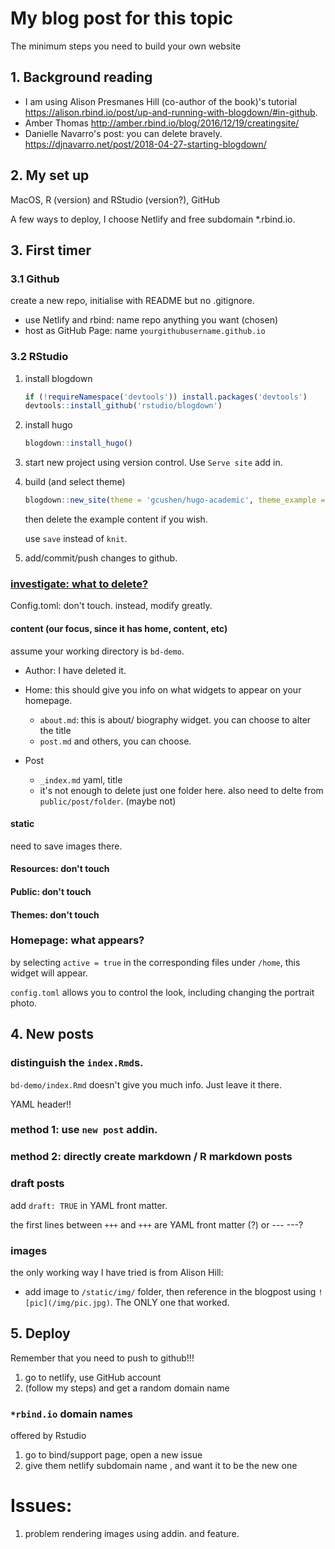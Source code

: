 # My blog post for this topic 

The minimum steps you need to build your own website

## 1. Background reading 

- I am using Alison Presmanes Hill (co-author of the book)'s tutorial https://alison.rbind.io/post/up-and-running-with-blogdown/#in-github. 
- Amber Thomas http://amber.rbind.io/blog/2016/12/19/creatingsite/ 
- Danielle Navarro's post: you can delete bravely. https://djnavarro.net/post/2018-04-27-starting-blogdown/





## 2. My set up 

MacOS, R (version) and RStudio (version?), GitHub 



A few ways to deploy, I choose Netlify and free subdomain *.rbind.io. 



## 3. First timer 

### 3.1 Github

create a new repo, initialise with README but no .gitignore. 

- use Netlify and rbind: name repo anything you want (chosen)
- host as GitHub Page: name `yourgithubusername.github.io` 



### 3.2 RStudio 

1. install blogdown 

   ```R
   if (!requireNamespace('devtools')) install.packages('devtools')
   devtools::install_github('rstudio/blogdown')
   ```

2. install hugo 

   ```R
   blogdown::install_hugo()
   ```

3. start new project using version control. Use `Serve site` add in. 

4. build (and select theme)

   ```R
   blogdown::new_site(theme = 'gcushen/hugo-academic', theme_example = T)
   ```

   then delete the example content if you wish. 

   use `save` instead of `knit`. 

5. add/commit/push changes to github. 





### <u>investigate: what to delete?</u> 

Config.toml: don't touch. instead, modify greatly. 

#### content (our focus, since it has home, content, etc)

assume your working directory is `bd-demo`. 

- Author: I have deleted it. 

- Home: this should give you info on what widgets to appear on your homepage. 
  -  `about.md`: this is about/ biography widget. you can choose to alter the title 
  - `post.md` and others, you can choose. 
- Post
  - `_index.md` yaml, title 
  - it's not enough to delete just one folder here. also need to delte from `public/post/folder`.  (maybe not)



#### static 

need to save images there. 

#### Resources: don't touch

#### Public: don't touch 

#### Themes: don't touch



### Homepage: what appears? 

by selecting `active = true` in the corresponding files under `/home`, this widget will appear. 

`config.toml` allows you to control the look, including changing the portrait photo. 









## 4.  New posts 

### distinguish the `index.Rmd`s. 

`bd-demo/index.Rmd` doesn't give you much info. Just leave it there. 

YAML header!!

### method 1: use `new post` addin. 

### method 2: directly create markdown / R markdown posts



### draft posts

add `draft: TRUE` in YAML front matter. 

the first lines between `+++` and `+++` are YAML front matter (?) or --- ---? 



### images 

the only working way I have tried is from Alison Hill:

- add image to `/static/img/` folder, then reference in the blogpost using `![pic](/img/pic.jpg)`. The ONLY one that worked. 



## 5. Deploy

Remember that you need to push to github!!! 

1. go to netlify, use GitHub account 
2. (follow my steps) and get a random domain name 



### `*rbind.io` domain names 

offered by Rstudio 

1. go to bind/support page, open a new issue 
2. give them netlify subdomain name , and want it to be the new one 







# Issues:

1. problem rendering images using addin. and feature. 